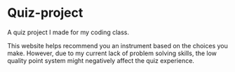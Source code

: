 # Quiz-project
A quiz project I made for my coding class.

This website helps recommend you an instrument based on the choices you make. However, due to my current lack of problem solving skills, the low quality
point system might negatively affect the quiz experience.

